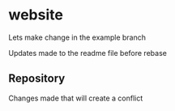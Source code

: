 # website
Lets make change in the example branch

Updates made to the readme file before rebase

## Repository 
Changes made that will create a conflict